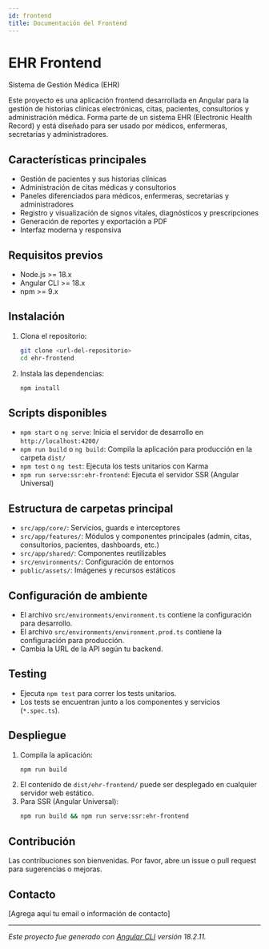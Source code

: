 ```yaml
---
id: frontend
title: Documentación del Frontend
---
```

# EHR Frontend

Sistema de Gestión Médica (EHR)

Este proyecto es una aplicación frontend desarrollada en Angular para la gestión de historias clínicas electrónicas, citas, pacientes, consultorios y administración médica. Forma parte de un sistema EHR (Electronic Health Record) y está diseñado para ser usado por médicos, enfermeras, secretarias y administradores.

## Características principales
- Gestión de pacientes y sus historias clínicas
- Administración de citas médicas y consultorios
- Paneles diferenciados para médicos, enfermeras, secretarias y administradores
- Registro y visualización de signos vitales, diagnósticos y prescripciones
- Generación de reportes y exportación a PDF
- Interfaz moderna y responsiva

## Requisitos previos
- Node.js >= 18.x
- Angular CLI >= 18.x
- npm >= 9.x

## Instalación
1. Clona el repositorio:
   ```sh
   git clone <url-del-repositorio>
   cd ehr-frontend
   ```
2. Instala las dependencias:
   ```sh
   npm install
   ```

## Scripts disponibles
- `npm start` o `ng serve`: Inicia el servidor de desarrollo en `http://localhost:4200/`
- `npm run build` o `ng build`: Compila la aplicación para producción en la carpeta `dist/`
- `npm test` o `ng test`: Ejecuta los tests unitarios con Karma
- `npm run serve:ssr:ehr-frontend`: Ejecuta el servidor SSR (Angular Universal)

## Estructura de carpetas principal
- `src/app/core/`: Servicios, guards e interceptores
- `src/app/features/`: Módulos y componentes principales (admin, citas, consultorios, pacientes, dashboards, etc.)
- `src/app/shared/`: Componentes reutilizables
- `src/environments/`: Configuración de entornos
- `public/assets/`: Imágenes y recursos estáticos

## Configuración de ambiente
- El archivo `src/environments/environment.ts` contiene la configuración para desarrollo.
- El archivo `src/environments/environment.prod.ts` contiene la configuración para producción.
- Cambia la URL de la API según tu backend.

## Testing
- Ejecuta `npm test` para correr los tests unitarios.
- Los tests se encuentran junto a los componentes y servicios (`*.spec.ts`).

## Despliegue
1. Compila la aplicación:
   ```sh
   npm run build
   ```
2. El contenido de `dist/ehr-frontend/` puede ser desplegado en cualquier servidor web estático.
3. Para SSR (Angular Universal):
   ```sh
   npm run build && npm run serve:ssr:ehr-frontend
   ```

## Contribución
Las contribuciones son bienvenidas. Por favor, abre un issue o pull request para sugerencias o mejoras.

## Contacto
[Agrega aquí tu email o información de contacto]

---

_Este proyecto fue generado con [Angular CLI](https://github.com/angular/angular-cli) versión 18.2.11._
